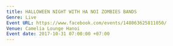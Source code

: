 ```yaml
---
title: HALLOWEEN NIGHT WITH HA NOI ZOMBIES BANDS
Genre: Live
Event URL: https://www.facebook.com/events/148063625811050/
Venue: Camelia Lounge Hanoi
Event date: 2017-10-31 07:00:00 +07:00
---
```


